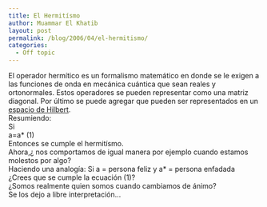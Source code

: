 ```yaml
---
title: El Hermitísmo
author: Muammar El Khatib
layout: post
permalink: /blog/2006/04/el-hermitismo/
categories:
  - Off topic
---
```

El operador hermítico es un formalismo matemático en donde se le exigen a las funciones de onda en mecánica cuántica que sean reales y ortonormales. Estos operadores se pueden representar como una matriz diagonal. Por último se puede agregar que pueden ser representados en un <a href="http://es.wikipedia.org/wiki/Espacio_de_Hilbert"  target="_blank" >espacio de Hilbert</a>.  
Resumiendo:  
Si  
a=a* (1)  
Entonces se cumple el hermitísmo.  
Ahora,¿ nos comportamos de igual manera por ejemplo cuando estamos molestos por algo?  
Haciendo una analogía: Si a = persona feliz y a* = persona enfadada  
¿Crees que se cumple la ecuación (1)?  
¿Somos realmente quien somos cuando cambiamos de ánimo?  
Se los dejo a libre interpretación&#8230;